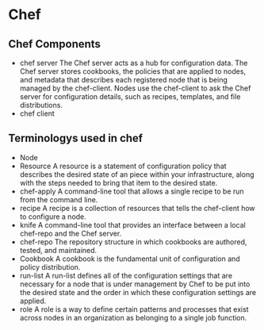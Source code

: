 # Chef

## Chef Components
- chef server
	The Chef server acts as a hub for configuration data. The Chef server stores cookbooks, the policies that are applied to nodes, and metadata that describes each registered node that is being managed by the chef-client.
	Nodes use the chef-client to ask the Chef server for configuration details, such as recipes, templates, and file distributions.
- chef client

## Terminologys used in chef 
- Node
- Resource
	A resource is a statement of configuration policy that describes the desired state of an piece within your infrastructure, along with the steps needed to bring that item to the desired state.
- chef-apply
	A command-line tool that allows a single recipe to be run from the command line.
- recipe
	A recipe is a collection of resources that tells the chef-client how to configure a node.
- knife
	A command-line tool that provides an interface between a local chef-repo and the Chef server.
- chef-repo
	The repository structure in which cookbooks are authored, tested, and maintained.
- Cookbook
	A cookbook is the fundamental unit of configuration and policy distribution.
- run-list
	A run-list defines all of the configuration settings that are necessary for a node that is under management by Chef to be put into the desired state and the order in which these configuration settings are applied.
- role
	A role is a way to define certain patterns and processes that exist across nodes in an organization as belonging to a single job function.